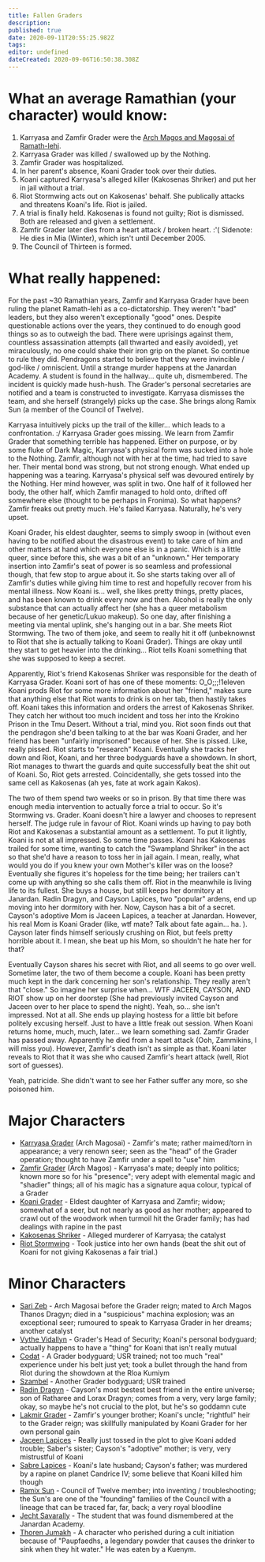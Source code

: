 ```yaml
---
title: Fallen Graders
description: 
published: true
date: 2020-09-11T20:55:25.982Z
tags: 
editor: undefined
dateCreated: 2020-09-06T16:50:38.308Z
---
```


What an average Ramathian (your character) would know:
======================================================

1.  Karryasa and Zamfir Grader were the [Arch Magos and Magosai of Ramath-lehi](/Government "wikilink").
2.  Karryasa Grader was killed / swallowed up by the Nothing.
3.  Zamfir Grader was hospitalized.
4.  In her parent's absence, Koani Grader took over their duties.
5.  Koani captured Karryasa's alleged killer (Kakosenas Shriker) and put her in jail without a trial.
6.  Riot Stormwing acts out on Kakosenas' behalf. She publically attacks and threatens Koani's life. Riot is jailed.
7.  A trial is finally held. Kakosenas is found not guilty; Riot is dismissed. Both are released and given a settlement.
8.  Zamfir Grader later dies from a heart attack / broken heart. :'( Sidenote: He dies in Mia (Winter), which isn't until December 2005.
9.  The Council of Thirteen is formed.

What really happened:
=====================

For the past \~30 Ramathian years, Zamfir and Karryasa Grader have been ruling the planet Ramath-lehi as a co-dictatorship. They weren't "bad" leaders, but they also weren't exceptionally "good" ones. Despite questionable actions over the years, they continued to do enough good things so as to outweigh the bad. There were uprisings against them, countless assassination attempts (all thwarted and easily avoided), yet miraculously, no one could shake their iron grip on the planet. So continue to rule they did. Pendragons started to believe that they were invincible / god-like / omniscient. Until a strange murder happens at the Janardan Academy. A student is found in the hallway... quite uh, dismembered. The incident is quickly made hush-hush. The Grader's personal secretaries are notified and a team is constructed to investigate. Karryasa dismisses the team, and she herself (strangely) picks up the case. She brings along Ramix Sun (a member of the Council of Twelve).

Karryasa intuitively picks up the trail of the killer... which leads to a confrontation. :/ Karryasa Grader goes missing. We learn from Zamfir Grader that something terrible has happened. Either on purpose, or by some fluke of Dark Magic, Karryasa's physical form was sucked into a hole to the Nothing. Zamfir, although not with her at the time, had tried to save her. Their mental bond was strong, but not strong enough. What ended up happening was a tearing. Karryasa's physical self was devoured entirely by the Nothing. Her mind however, was split in two. One half of it followed her body, the other half, which Zamfir managed to hold onto, drifted off somewhere else (thought to be perhaps in Fronima). So what happens? Zamfir freaks out pretty much. He's failed Karryasa. Naturally, he's very upset.

Koani Grader, his eldest daughter, seems to simply swoop in (without even having to be notified about the disastrous event) to take care of him and other matters at hand which everyone else is in a panic. Which is a little queer, since before this, she was a bit of an "unknown." Her temporary insertion into Zamfir's seat of power is so seamless and professional though, that few stop to argue about it. So she starts taking over all of Zamfir's duties while giving him time to rest and hopefully recover from his mental illness. Now Koani is... well, she likes pretty things, pretty places, and has been known to drink every now and then. Alcohol is really the only substance that can actually affect her (she has a queer metabolism because of her genetic/Lukuo makeup). So one day, after finishing a meeting via mental uplink, she's hanging out in a bar. She meets Riot Stormwing. The two of them joke, and seem to really hit it off (unbeknownst to Riot that she is actually talking to Koani Grader). Things are okay until they start to get heavier into the drinking... Riot tells Koani something that she was supposed to keep a secret.

Apparently, Riot's friend Kakosenas Shriker was responsible for the death of Karryasa Grader. Koani sort of has one of these moments: O_O;;;!1eleven Koani prods Riot for some more information about her "friend," makes sure that anything else that Riot wants to drink is on her tab, then hastily takes off. Koani takes this information and orders the arrest of Kakosenas Shriker. They catch her without too much incident and toss her into the Krokino Prison in the Tmu Desert. Without a trial, mind you. Riot soon finds out that the pendragon she'd been talking to at the bar was Koani Grader, and her friend has been "unfairly imprisoned" because of her. She is pissed. Like, really pissed. Riot starts to "research" Koani. Eventually she tracks her down and Riot, Koani, and her three bodyguards have a showdown. In short, Riot manages to thwart the guards and quite successfully beat the shit out of Koani. So, Riot gets arrested. Coincidentally, she gets tossed into the same cell as Kakosenas (ah yes, fate at work again Kakos).

The two of them spend two weeks or so in prison. By that time there was enough media intervention to actually force a trial to occur. So it's Stormwing vs. Grader. Koani doesn't hire a lawyer and chooses to represent herself. The judge rule in favour of Riot. Koani winds up having to pay both Riot and Kakosenas a substantial amount as a settlement. To put it lightly, Koani is not at all impressed. So some time passes. Koani has Kakosenas trailed for some time, wanting to catch the "Swampland Shriker" in the act so that she'd have a reason to toss her in jail again. I mean, really, what would you do if you knew your own Mother's killer was on the loose? Eventually she figures it's hopeless for the time being; her trailers can't come up with anything so she calls them off. Riot in the meanwhile is living life to its fullest. She buys a house, but still keeps her dormitory at Janardan. Radin Dragyn, and Cayson Lapices, two "popular" ardens, end up moving into her dormitory with her. Now, Cayson has a bit of a secret. Cayson's adoptive Mom is Jaceen Lapices, a teacher at Janardan. However, his real Mom is Koani Grader (like, wtf mate? Talk about fate again... ha. ). Cayson later finds himself seriously crushing on Riot, but feels pretty horrible about it. I mean, she beat up his Mom, so shouldn't he hate her for that?

Eventually Cayson shares his secret with Riot, and all seems to go over well. Sometime later, the two of them become a couple. Koani has been pretty much kept in the dark concerning her son's relationship. They really aren't that "close." So imagine her surprise when... WTF JACEEN, CAYSON, AND RIOT show up on her doorstep (She had previously invited Cayson and Jaceen over to her place to spend the night). Yeah, so... she isn't impressed. Not at all. She ends up playing hostess for a little bit before politely excusing herself. Just to have a little freak out session. When Koani returns home, much, much, later... we learn something sad. Zamfir Grader has passed away. Apparently he died from a heart attack (Ooh, Zammikins, I will miss you). However, Zamfir's death isn't as simple as that. Koani later reveals to Riot that it was she who caused Zamfir's heart attack (well, Riot sort of guesses).

Yeah, patricide. She didn't want to see her Father suffer any more, so she poisoned him.

Major Characters
================

-   [Karryasa Grader](/Karryasa_Grader "wikilink") (Arch Magosai) - Zamfir's mate; rather maimed/torn in appearance; a very renown seer; seen as the "head" of the Grader operation; thought to have Zamfir under a spell to "use" him
-   [Zamfir Grader](/Zamfir_Grader "wikilink") (Arch Magos) - Karryasa's mate; deeply into politics; known more so for his "presence"; very adept with elemental magic and "shadier" things; all of his magic has a signature aqua colour, typical of a Grader
-   [Koani Grader](/Koani_Grader "wikilink") - Eldest daughter of Karryasa and Zamfir; widow; somewhat of a seer, but not nearly as good as her mother; appeared to crawl out of the woodwork when turmoil hit the Grader family; has had dealings with rapine in the past
-   [Kakosenas Shriker](/Kakosenas_Shriker "wikilink") - Alleged murderer of Karryasa; the catalyst
-   [Riot Stormwing](/Riot_Stormwing "wikilink") - Took justice into her own hands (beat the shit out of Koani for not giving Kakosenas a fair trial.)

Minor Characters
================

-   [Sari Zeb](/Sari_Zeb "wikilink") - Arch Magosai before the Grader reign; mated to Arch Magos Thanos Dragyn; died in a "suspicious" machina explosion; was an exceptional seer; rumoured to speak to Karryasa Grader in her dreams; another catalyst
-   [Vythe Vidallyn](/Vythe_Vidallyn "wikilink") - Grader's Head of Security; Koani's personal bodyguard; actually happens to have a "thing" for Koani that isn't really mutual
-   [Codat](/Codat "wikilink") - A Grader bodyguard; USR trained; not too much "real" experience under his belt just yet; took a bullet through the hand from Riot during the showdown at the Rloa Kumiym
-   [Szambel](/Szambel "wikilink") - Another Grader bodyguard; USR trained
-   [Radin Dragyn](/Radin_Dragyn "wikilink") - Cayson's most bestest best friend in the entire universe; son of Ratharee and Lorax Dragyn; comes from a very, very large family; okay, so maybe he's not crucial to the plot, but he's so goddamn cute
-   [Lakmir Grader](/Lakmir_Grader "wikilink") - Zamfir's younger brother; Koani's uncle; "rightful" heir to the Grader reign; was skillfully manipulated by Koani Grader for her own personal gain
-   [Jaceen Lapices](/Jaceen_Lapices "wikilink") - Really just tossed in the plot to give Koani added trouble; Saber's sister; Cayson's "adoptive" mother; is very, very mistrustful of Koani
-   [Sabre Lapices](/Sabre_Lapices "wikilink") - Koani's late husband; Cayson's father; was murdered by a rapine on planet Candrice IV; some believe that Koani killed him though
-   [Ramix Sun](/Ramix_Sun "wikilink") - Council of Twelve member; into inventing / troubleshooting; the Sun's are one of the "founding" families of the Council with a lineage that can be traced far, far, back; a very royal bloodline
-   [Jecht Savarally](/Jecht_Savarally "wikilink") - The student that was found dismembered at the Janardan Academy.
-   [Thoren Jumakh](/Thoren_Jumakh "wikilink") - A character who perished during a cult initiation because of "Paupfaedhs, a legendary powder that causes the drinker to sink when they hit water." He was eaten by a Kuenym.
